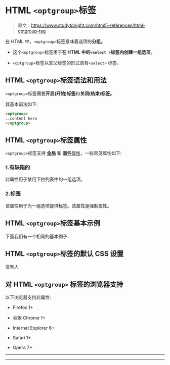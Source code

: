 # HTML `<optgroup>`标签

> 原文：<https://www.studytonight.com/html5-references/html-optgroup-tag>

在 HTML 中，`<optgroup>`标签意味着选项的**分组。**

*   这个`<optgroup>`标签用于**在 HTML 中的`<select >`标签内创建一组选项**。

*   `<optgroup>`标签以其父标签的形式具有`<select>` 标签。

## HTML `<optgroup>`标签语法和用法

`<optgroup>`标签需要**开启(开始)标签**和**关闭(结束)标签。**

其基本语法如下:

```html
<optgroup>
..content here
</optgroup>
```

## HTML `<optgroup>`标签属性

`<optgroup>`标签支持 [**全局**](https://www.studytonight.com/html5-references/html-global-attributes) 和 [**事件**属性](https://www.studytonight.com/html5-references/html-event-attributes)，一些常见属性如下:

### 1.有缺陷的

此属性用于禁用下拉列表中的一组选项。

### 2.标签

该属性用于为一组选项提供标签。该属性是强制属性。

## HTML `<optgroup>`标签基本示例

下面我们有一个相同的基本例子:

## HTML `<optgroup>`标签的默认 CSS 设置

没有人

## 对 HTML `<optgroup>` 标签的浏览器支持

以下浏览器支持此属性:

*   Firefox 1+

*   谷歌 Chrome 1+

*   Internet Explorer 6+

*   Safari 1+

*   Opera 7+

* * *

* * *